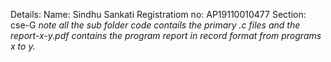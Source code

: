 
Details:
Name: Sindhu Sankati
Registratiom no: AP19110010477
Section: cse-G
*note all the sub folder code contails the primary .c files
and the report-x-y.pdf contains the program report in record format from programs x to y.*
